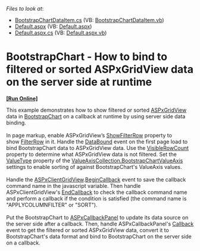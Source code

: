 <!-- default file list -->
*Files to look at*:

* [BootstrapChartDataItem.cs](./CS/App_Code/BootstrapChartDataItem.cs) (VB: [BootstrapChartDataItem.vb](./VB/App_Code/BootstrapChartDataItem.vb))
* [Default.aspx](./CS/Default.aspx) (VB: [Default.aspx](./VB/Default.aspx))
* [Default.aspx.cs](./CS/Default.aspx.cs) (VB: [Default.aspx.vb](./VB/Default.aspx.vb))
<!-- default file list end -->
# BootstrapChart - How to bind to filtered or sorted ASPxGridView data on the server side at runtime
<!-- run online -->
**[[Run Online]](https://codecentral.devexpress.com/t556711/)**
<!-- run online end -->


This example demonstrates how to show filtered or sorted <a href="https://documentation.devexpress.com/AspNet/DevExpress.Web.ASPxGridView.members">ASPxGridView</a> data in <a href="https://documentation.devexpress.com/AspNetBootstrap/DevExpress.Web.Bootstrap.BootstrapChart.members">BootstrapChart</a> on a callback at runtime by using server side data binding.<br><br>In page markup, enable ASPxGridView’s <a href="https://documentation.devexpress.com/AspNet/DevExpress.Web.ASPxGridViewSettings.ShowFilterRow.property">ShowFilterRow</a> property to show <a href="https://documentation.devexpress.com/AspNet/3753/ASP-NET-WebForms-Controls/Grid-View/Concepts/Data-Shaping-and-Manipulation/Filtering/Filter-Row">FilterRow</a> in it. Handle the <a href="https://documentation.devexpress.com/AspNet/DevExpress.Web.ASPxDataWebControlBase.DataBound.event">DataBound</a> event on the first page load to bind BootstrapChart data to ASPxGridView data. Use the <a href="https://documentation.devexpress.com/AspNet/DevExpress.Web.ASPxGridView.VisibleRowCount.property">VisibleRowCount</a> property to determine what ASPxGridView data is not filtered. Set the <a href="https://documentation.devexpress.com/AspNetBootstrap/DevExpress.Web.Bootstrap.BootstrapChartValueAxis.ValueType.property">ValueType</a> property of the <a href="https://documentation.devexpress.com/AspNetBootstrap/DevExpress.Web.Bootstrap.BootstrapChartValueAxis.members">ValueAxisCollection.BootstrapChartValueAxis</a> settings to enable sorting of against BootstrapChart's ValueAxis values.<br><br>Handle the <a href="https://documentation.devexpress.com/AspNet/DevExpress.Web.Scripts.ASPxClientGridView.members">ASPxClientGridView</a>.<a href="https://documentation.devexpress.com/AspNet/DevExpress.Web.Scripts.ASPxClientGridView.BeginCallback.event">BeginCallback</a> event to save the callback command name in the javascript variable. Then handle ASPxClientGridView's <a href="https://documentation.devexpress.com/AspNet/DevExpress.Web.Scripts.ASPxClientGridView.EndCallback.event">EndCallback</a> to check the callback command name and perform a callback if the condition is satisfied (the command name is "APPLYCOLUMNFILTER" or "SORT").<br><br>Put the BootstrapChart to <a href="https://documentation.devexpress.com/AspNet/DevExpress.Web.ASPxCallbackPanel.members">ASPxCallbackPanel</a> to update its data source on the server side after a callback. Then, handle ASPxCallbackPanel's <a href="https://documentation.devexpress.com/AspNet/DevExpress.Web.ASPxCallbackPanel.Callback.event">Callback</a> event to get the filtered or sorted ASPxGridView data, convert it to BootstrapChart's data format and bind to BootstrapChart on the server side on a callback.<br><br>

<br/>


